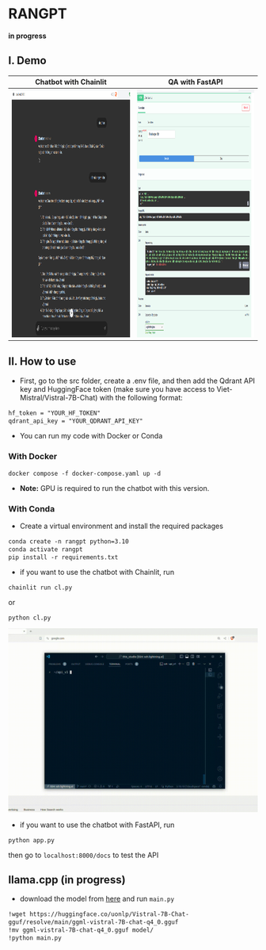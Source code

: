 # RANGPT
**in progress**
## I. Demo

|Chatbot with Chainlit       | QA with FastAPI                         |
|----------------------------|----------------------------|
| [<img src="assets/images/cl_demo_img.png" width="500" height="500"/>](image.png) | [<img src="assets/images/fastapi_demo_img.png" width="500" height="500"/>](image.png) |

## II. How to use 
- First, go to the src folder, create a .env file, and then add the Qdrant API key and HuggingFace token (make sure you have access to Viet-Mistral/Vistral-7B-Chat) with the following format:
```
hf_token = "YOUR_HF_TOKEN"
qdrant_api_key = "YOUR_QDRANT_API_KEY"
```
- You can run my code with Docker or Conda

### With Docker
```
docker compose -f docker-compose.yaml up -d

```
- **Note:** GPU is required to run the chatbot with this version.

### With Conda

- Create a virtual environment and install the required packages
```
conda create -n rangpt python=3.10
conda activate rangpt
pip install -r requirements.txt
```

- if you want to use the chatbot with Chainlit, run
```
chainlit run cl.py
```
or 
```
python cl.py
```
![quick_tutorial](assets/gif/demo_cl.gif)
- if you want to use the chatbot with FastAPI, run
```
python app.py
```
then go to `localhost:8000/docs` to test the API


## llama.cpp (in progress)
- download the model from [here](https://huggingface.co/uonlp/Vistral-7B-Chat-gguf/tree/main) and run `main.py`
```
!wget https://huggingface.co/uonlp/Vistral-7B-Chat-gguf/resolve/main/ggml-vistral-7B-chat-q4_0.gguf
!mv ggml-vistral-7B-chat-q4_0.gguf model/
!python main.py
```

